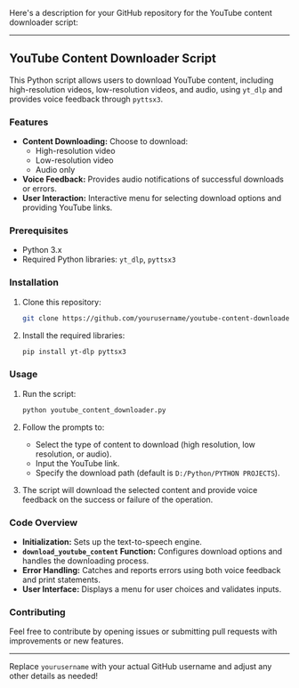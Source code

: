 Here's a description for your GitHub repository for the YouTube content downloader script:

---

## YouTube Content Downloader Script

This Python script allows users to download YouTube content, including high-resolution videos, low-resolution videos, and audio, using `yt_dlp` and provides voice feedback through `pyttsx3`.

### Features
- **Content Downloading:** Choose to download:
  - High-resolution video
  - Low-resolution video
  - Audio only
- **Voice Feedback:** Provides audio notifications of successful downloads or errors.
- **User Interaction:** Interactive menu for selecting download options and providing YouTube links.

### Prerequisites
- Python 3.x
- Required Python libraries: `yt_dlp`, `pyttsx3`

### Installation
1. Clone this repository:
   ```bash
   git clone https://github.com/yourusername/youtube-content-downloader.git
   ```
2. Install the required libraries:
   ```bash
   pip install yt-dlp pyttsx3
   ```

### Usage
1. Run the script:
   ```bash
   python youtube_content_downloader.py
   ```

2. Follow the prompts to:
   - Select the type of content to download (high resolution, low resolution, or audio).
   - Input the YouTube link.
   - Specify the download path (default is `D:/Python/PYTHON PROJECTS`).

3. The script will download the selected content and provide voice feedback on the success or failure of the operation.

### Code Overview
- **Initialization:** Sets up the text-to-speech engine.
- **`download_youtube_content` Function:** Configures download options and handles the downloading process.
- **Error Handling:** Catches and reports errors using both voice feedback and print statements.
- **User Interface:** Displays a menu for user choices and validates inputs.

### Contributing
Feel free to contribute by opening issues or submitting pull requests with improvements or new features.


---

Replace `yourusername` with your actual GitHub username and adjust any other details as needed!
